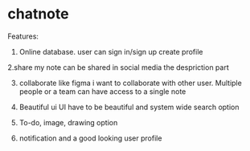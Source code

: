 # chatnote

Features:

1. Online database.
user can sign in/sign up create profile

2.share my note can be shared in social media the despriction part

3. collaborate
like figma i want to collaborate with other user. Multiple people or 
a team can have access to a single note

4. Beautiful ui
UI have to be beautiful and system wide search option

5. To-do, image, drawing option

6. notification and a good looking user profile
